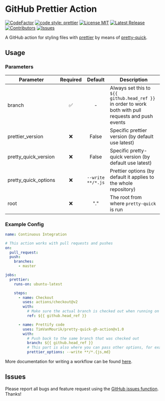 # GitHub Prettier Action

[![CodeFactor](https://www.codefactor.io/repository/github/TimVanMourik/pretty-quick-gh-action/badge/master)](https://www.codefactor.io/repository/github/TimVanMourik/pretty-quick-gh-action/overview/master)
[![code style: prettier](https://img.shields.io/badge/code_style-prettier-ff69b4.svg?style=flat-square)](https://github.com/prettier/prettier)
[![License MIT](https://img.shields.io/github/license/TimVanMourik/pretty-quick-gh-action)](https://github.com/TimVanMourik/pretty-quick-gh-action/blob/master/LICENSE)
[![Latest Release](https://img.shields.io/github/v/release/TimVanMourik/pretty-quick-gh-action)](https://github.com/TimVanMourik/pretty-quick-gh-action/releases)
[![Contributors](https://img.shields.io/github/contributors-anon/TimVanMourik/pretty-quick-gh-action)](https://github.com/TimVanMourik/pretty-quick-gh-action/graphs/contributors)
[![Issues](https://img.shields.io/github/issues/TimVanMourik/pretty-quick-gh-action)](https://github.com/TimVanMourik/pretty-quick-gh-action/issues)

A GitHub action for styling files with [prettier](https://prettier.io) by means of [pretty-quick](https://github.com/azz/pretty-quick).

## Usage

### Parameters

| Parameter            |      Required      |      Default      | Description                                                                                          |
| -------------------- | :----------------: | :---------------: | ---------------------------------------------------------------------------------------------------- |
| branch               | :white_check_mark: |         -         | Always set this to `${{ github.head_ref }}` in order to work both with pull requests and push events |
| prettier_version     |        :x:         |       False       | Specific prettier version (by default use latest)                                                    |
| pretty_quick_version |        :x:         |       False       | Specific pretty-quick version (by default use latest)                                                |
| pretty_quick_options |        :x:         | `--write **/*.js` | Prettier options (by default it applies to the whole repository)                                     |
| root                 |        :x:         |        "."        | The root from where `pretty-quick` is run                                                            |

### Example Config

```yaml
name: Continuous Integration

# This action works with pull requests and pushes
on:
  pull_request:
  push:
    branches:
      - master

jobs:
  prettier:
    runs-on: ubuntu-latest

    steps:
      - name: Checkout
        uses: actions/checkout@v2
        with:
          # Make sure the actual branch is checked out when running on pull requests
          ref: ${{ github.head_ref }}

      - name: Prettify code
        uses: TimVanMourik/pretty-quick-gh-action@v1.0
        with:
          # Push back to the same branch that was checked out
          branch: ${{ github.head_ref }}
          # This part is also where you can pass other options, for example:
          prettier_options: --write **/*.{js,md}
```

More documentation for writing a workflow can be found [here](https://help.github.com/en/actions/automating-your-workflow-with-github-actions/workflow-syntax-for-github-actions).

## Issues

Please report all bugs and feature request using the [GitHub issues function](https://github.com/TimVanMourik/pretty-quick-gh-action/issues/new). Thanks!
